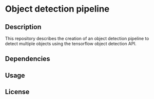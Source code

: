 # Object detection pipeline

## Description
This repository describes the creation of an object detection pipeline to detect multiple objects using the tensorflow object detection API.

## Dependencies

## Usage

## License
